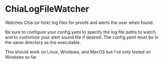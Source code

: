 # ChiaLogFileWatcher
Watches Chia (or fork) log files for proofs and alerts the user when found.

Be sure to configure your config.yaml to specify the log file paths to watch, and to customize your alert sound file if desired.  The config.yaml must be in the same directory as the executable.

This should work on Linux, Windows, and MacOS but I've only tested on Windows so far.
